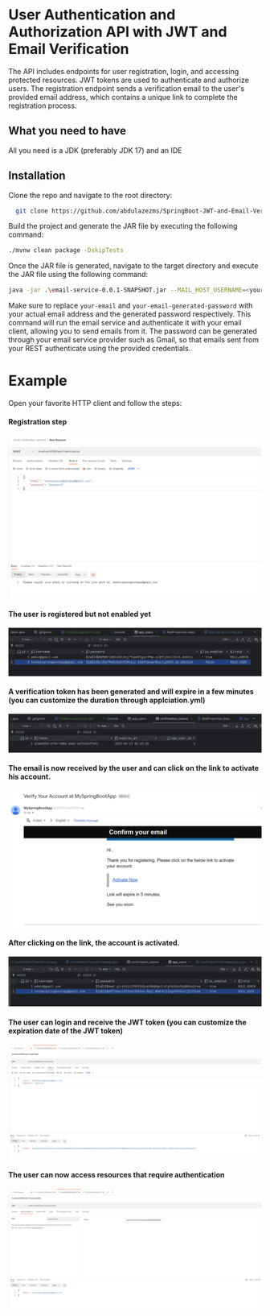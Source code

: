 
#  User Authentication and Authorization API with JWT and Email Verification


The API includes endpoints for user registration, login, and accessing protected resources. JWT tokens are used to authenticate and authorize users. The registration endpoint sends a verification email to the user's provided email address, which contains a unique link to complete the registration process.
## What you need to have
All you need is a JDK (preferably JDK 17) and an IDE

## Installation
Clone the repo and navigate to the root directory:
```bash
  git clone https://github.com/abdulazezms/SpringBoot-JWT-and-Email-Verification-Token.git
```


Build the project and generate the JAR file by executing the following command:
```bash
./mvnw clean package -DskipTests
```

Once the JAR file is generated, navigate to the target directory and execute the JAR file using the following command:

```bash
java -jar .\email-service-0.0.1-SNAPSHOT.jar --MAIL_HOST_USERNAME=<your-email> --MAIL_HOST_PASSWORD=<your-email-generated-password>
```

Make sure to replace  `your-email` and `your-email-generated-password` with your actual email address and the generated password respectively. This command will run the email service and authenticate it with your email client, allowing you to send emails from it. The password can be generated through your email service provider such as Gmail, so that emails sent from your REST authenticate using the provided credentials.

#  Example

Open your favorite HTTP client and follow the steps:


#### Registration step

![Registration step](https://github.com/abdulazezms/SpringBoot-JWT-and-Email-Verification-Token/blob/main/src/main/resources/static/img/practical-email-service-1.png)

#### The user is registered but not enabled yet
![The user is registered but not enabled yet](https://github.com/abdulazezms/SpringBoot-JWT-and-Email-Verification-Token/blob/main/src/main/resources/static/img/practical-email-service-2.png)

#### A verification token has been generated and will expire in a few minutes (you can customize the duration through applciation.yml)
![A token has been generated and will expire in a few minutes (you can customize it)](https://github.com/abdulazezms/SpringBoot-JWT-and-Email-Verification-Token/blob/main/src/main/resources/static/img/practical-email-service-3.png)

#### The email is now received by the user and can click on the link to activate his account.
![Email is now received by the user, and can click on the link to activate his account](https://github.com/abdulazezms/SpringBoot-JWT-and-Email-Verification-Token/blob/main/src/main/resources/static/img/practical-email-service-4.png)

#### After clicking on the link, the account is activated.
![The account is activated](https://github.com/abdulazezms/SpringBoot-JWT-and-Email-Verification-Token/blob/main/src/main/resources/static/img/practical-email-service-5.png)

#### The user can login and receive the JWT token (you can customize the expiration date of the JWT token)
![The user can login and receive the JWT token (you can customize the expiration date of the token)](https://github.com/abdulazezms/SpringBoot-JWT-and-Email-Verification-Token/blob/main/src/main/resources/static/img/practical-email-service-6.png)

#### The user can now access resources that require authentication
![The user can now access resources that require authentication](https://github.com/abdulazezms/SpringBoot-JWT-and-Email-Verification-Token/blob/main/src/main/resources/static/img/practical-email-service-7.png)

